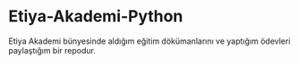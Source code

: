 # Etiya-Akademi-Python
Etiya Akademi bünyesinde aldığım eğitim dökümanlarını ve yaptığım ödevleri paylaştığım bir repodur.
